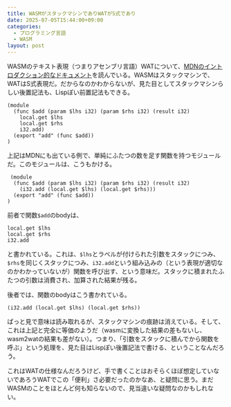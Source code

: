 ```yaml
---
title: WASMがスタックマシンでありWATがS式であり
date: 2025-07-05T15:44:00+09:00
categories:
  - プログラミング言語
  - WASM
layout: post
---
```

WASMのテキスト表現（つまりアセンブリ言語）WATについて、[MDNのイントロダクション的なドキュメント](https://developer.mozilla.org/ja/docs/WebAssembly/Guides/Understanding_the_text_format)を読んでいる。WASMはスタックマシンで、WATはS式表現だ。だからなのかわからないが、見た目としてスタックマシンらしい後置記法も、Lispぽい前置記法もできる。

```
(module
  (func $add (param $lhs i32) (param $rhs i32) (result i32)
    local.get $lhs
    local.get $rhs
    i32.add)
  (export "add" (func $add))
)
```

上記はMDNにも出ている例で、単純にふたつの数を足す関数を持つモジュールだ。このモジュールは、こうもかける。

```
 (module
  (func $add (param $lhs i32) (param $rhs i32) (result i32)
    (i32.add (local.get $lhs) (local.get $rhs)))
  (export "add" (func $add))
)
```

前者で関数`$add`のbodyは、

```
local.get $lhs
local.get $rhs
i32.add
```

と書かれている。これは、`$lhs`とラベルが付けられた引数をスタックにつみ、`$rhs`を同じくスタックにつみ、`i32.add`という組み込みの（という表現が適切なのかわかっていないが）関数を呼び出す、という意味だ。スタックに積まれたふたつの引数は消費され、加算された結果が残る。

後者では、関数のbodyはこう書かれている。

```
(i32.add (local.get $lhs) (local.get $rhs))
```

ぱっと見で意味は読み取れるが、スタックマシンの痕跡は消えている。そして、これは上記と完全に等価のようだ（wasmに変換した結果の差もないし、wasm2watの結果も差がない）。つまり、「引数をスタックに積んでから関数を呼ぶ」という処理を、見た目はLispぽい後置記法で書ける、ということなんだろう。

これはWATの仕様なんだろうけど、手で書くことはおそらくほぼ想定していないであろうWATでこの「便利」さ必要だったのかなあ、と疑問に思う。まだWASMのことをほとんど何も知らないので、見当違いな疑問なのかもしれない。
